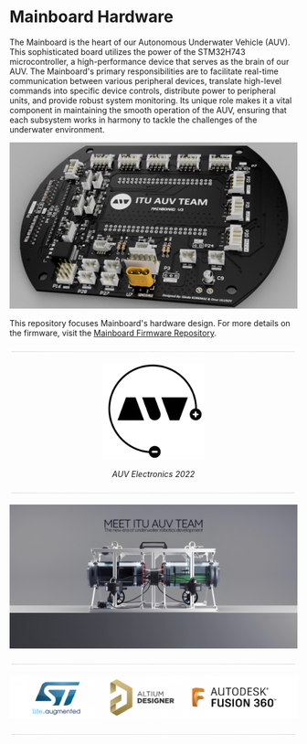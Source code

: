 # Mainboard Hardware 

The Mainboard is the heart of our Autonomous Underwater Vehicle (AUV). This sophisticated board utilizes the power of the STM32H743 microcontroller, a high-performance device that serves as the brain of our AUV. The Mainboard's primary responsibilities are to facilitate real-time communication between various peripheral devices, translate high-level commands into specific device controls, distribute power to peripheral units, and provide robust system monitoring. Its unique role makes it a vital component in maintaining the smooth operation of the AUV, ensuring that each subsystem works in harmony to tackle the challenges of the underwater environment.

<picture>   <img alt="mb" src="Media/pictures/perspective-1.png"> </picture>


This repository focuses Mainboard's hardware design. For more details on the firmware, visit the [Mainboard Firmware Repository](https://github.com/onur-ulusoy/auv-mainboard-firmware).


<picture>   <img alt="dash" src="Media/logos/dash.png"> </picture>


<p align="center">
    <a href="https://auv.itu.edu.tr/">
        <img width="180" src="Media/logos/auv-electronics.png">
    </a>
</p>


<p align="center"><em >AUV Electronics 2022</em></p>

<picture>   <img alt="dash" src="Media/logos/dash.png"> </picture>


<p align="center">
    <a href="https://auv.itu.edu.tr/">
        <img width="600" src="Media/logos/auv.png">
    </a>
</p>


<picture>   <img alt="dash" src="Media/logos/dash.png"> </picture>

<p align="center">
    <img width="1500" src="Media/logos/logos.png">
</p>

<picture>   <img alt="dash" src="Media/logos/dash.png"> </picture>




